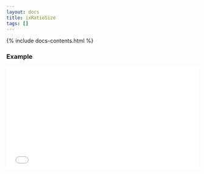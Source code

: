 ```yaml
---
layout: docs
title: ixRatioSize
tags: []
---
```


{% include docs-contents.html %}

### Example
<iframe allowfullscreen="true" allowtransparency="true" frameborder="no" height="266" scrolling="no" src="//codepen.io/blaxk/embed/jqqywJ/?height=266&amp;theme-id=22040&amp;default-tab=result" style="width: 100%;"></iframe>